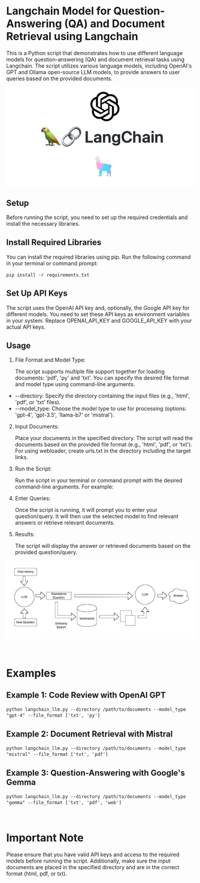 # Langchain Model for Question-Answering (QA) and Document Retrieval using Langchain

This is a Python script that demonstrates how to use different language models for question-answering (QA) and document retrieval tasks using Langchain. The script utilizes various language models, including OpenAI's GPT and Ollama open-source LLM models, to provide answers to user queries based on the provided documents.

![](img/2.png)
<br>

## Setup
Before running the script, you need to set up the required credentials and install the necessary libraries.


## Install Required Libraries
You can install the required libraries using pip. Run the following command in your terminal or command prompt:

```
pip install -r requirements.txt
```

## Set Up API Keys
The script uses the OpenAI API key and, optionally, the Google API key for different models. You need to set these API keys as environment variables in your system. Replace OPENAI_API_KEY and GOOGLE_API_KEY with your actual API keys.


## Usage
1. File Format and Model Type:

    The script supports multiple file support together for loading documents: 'pdf', 'py' and 'txt'. You can specify the desired file format and model type using command-line arguments.

- --directory: Specify the directory containing the input files (e.g., 'html', 'pdf', or 'txt' files).
- --model_type: Choose the model type to use for processing (options: 'gpt-4', 'gpt-3.5', 'llama-b7' or 'mistral').

2. Input Documents:

    Place your documents in the specified directory. The script will read the documents based on the provided file format (e.g., 'html', 'pdf', or 'txt'). For using webloader, create urls.txt in the directory including the target links.

3. Run the Script:

    Run the script in your terminal or command prompt with the desired command-line arguments. For example:

4. Enter Queries:

    Once the script is running, it will prompt you to enter your question/query. It will then use the selected model to find relevant answers or retrieve relevant documents.

5. Results:

    The script will display the answer or retrieved documents based on the provided question/query.

![](img/1.png)

<br>

# Examples
## Example 1: Code Review with OpenAI GPT
```
python langchain_llm.py --directory /path/to/documents --model_type "gpt-4" --file_format ['txt', 'py']
```

## Example 2: Document Retrieval with Mistral
```
python langchain_llm.py --directory /path/to/documents --model_type "mistral" --file_format ['txt', 'pdf']
```

## Example 3: Question-Answering with Google's Gemma
```
python langchain_llm.py --directory /path/to/documents --model_type "gemma" --file_format ['txt', 'pdf', 'web']
```

<br>

# Important Note
Please ensure that you have valid API keys and access to the required models before running the script. Additionally, make sure the input documents are placed in the specified directory and are in the correct format (html, pdf, or txt).
